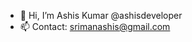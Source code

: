 - 👋 Hi, I’m Ashis Kumar @ashisdeveloper
- 📫 Contact: srimanashis@gmail.com

<!---
ashisdeveloper/ashisdeveloper is a ✨ special ✨ repository because its `README.md` (this file) appears on your GitHub profile.
You can click the Preview link to take a look at your changes.
--->
